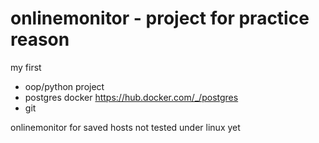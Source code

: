 # onlinemonitor - project for practice reason

my first 
- oop/python project 
- postgres docker https://hub.docker.com/_/postgres
- git

onlinemonitor for saved hosts
not tested under linux yet
